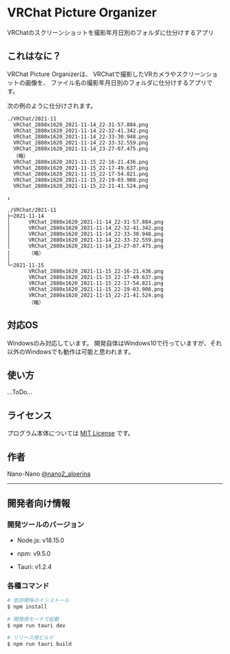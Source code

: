 # VRChat Picture Organizer

VRChatのスクリーンショットを撮影年月日別のフォルダに仕分けするアプリ

## これはなに？

VRChat Picture Organizerは、
VRChatで撮影したVRカメラやスクリーンショットの画像を、
ファイル名の撮影年月日別のフォルダに仕分けするアプリです。

次の例のように仕分けされます。

```
./VRChat/2021-11
  VRChat_2880x1620_2021-11-14_22-31-57.884.png
  VRChat_2880x1620_2021-11-14_22-32-41.342.png
  VRChat_2880x1620_2021-11-14_22-33-30.948.png
  VRChat_2880x1620_2021-11-14_22-33-32.559.png
  VRChat_2880x1620_2021-11-14_23-27-07.475.png
  （略）
  VRChat_2880x1620_2021-11-15_22-16-21.436.png
  VRChat_2880x1620_2021-11-15_22-17-49.637.png
  VRChat_2880x1620_2021-11-15_22-17-54.821.png
  VRChat_2880x1620_2021-11-15_22-19-03.908.png
  VRChat_2880x1620_2021-11-15_22-21-41.524.png

↓

./VRChat/2021-11
├─2021-11-14
│      VRChat_2880x1620_2021-11-14_22-31-57.884.png
│      VRChat_2880x1620_2021-11-14_22-32-41.342.png
│      VRChat_2880x1620_2021-11-14_22-33-30.948.png
│      VRChat_2880x1620_2021-11-14_22-33-32.559.png
│      VRChat_2880x1620_2021-11-14_23-27-07.475.png
│      （略）
│
└─2021-11-15
       VRChat_2880x1620_2021-11-15_22-16-21.436.png
       VRChat_2880x1620_2021-11-15_22-17-49.637.png
       VRChat_2880x1620_2021-11-15_22-17-54.821.png
       VRChat_2880x1620_2021-11-15_22-19-03.908.png
       VRChat_2880x1620_2021-11-15_22-21-41.524.png
       （略）
```

## 対応OS

Windowsのみ対応しています。 
開発自体はWindows10で行っていますが、それ以外のWindowsでも動作は可能と思われます。

## 使い方

...ToDo...

## ライセンス

プログラム本体については [MIT License](https://github.com/tcnksm/tool/blob/master/LICENCE) です。

## 作者

Nano-Nano
[@nano2_aloerina](https://twitter.com/nano2_aloerina)

---

## 開発者向け情報

### 開発ツールのバージョン

- Node.js: v18.15.0
- npm: v9.5.0

- Tauri: v1.2.4

### 各種コマンド

``` bash
# 依存関係のインストール
$ npm install

# 開発用モードで起動
$ npm run tauri dev  

# リリース用ビルド
$ npm run tauri build
```

